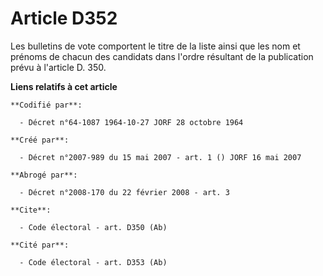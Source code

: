 # Article D352

Les bulletins de vote comportent le titre de la liste ainsi que les nom et prénoms de chacun des candidats dans l'ordre
résultant de la publication prévu à l'article D. 350.

**Liens relatifs à cet article**

	**Codifié par**:

	  - Décret n°64-1087 1964-10-27 JORF 28 octobre 1964

	**Créé par**:

	  - Décret n°2007-989 du 15 mai 2007 - art. 1 () JORF 16 mai 2007

	**Abrogé par**:

	  - Décret n°2008-170 du 22 février 2008 - art. 3

	**Cite**:

	  - Code électoral - art. D350 (Ab)

	**Cité par**:

	  - Code électoral - art. D353 (Ab)
